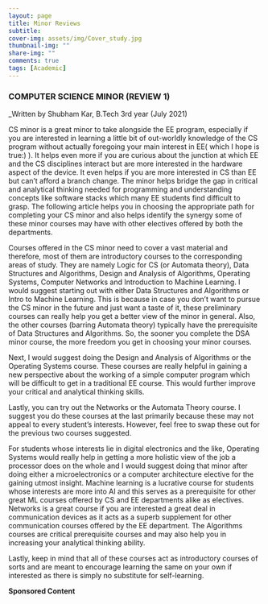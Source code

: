 ```yaml
---
layout: page
title: Minor Reviews
subtitle: 
cover-img: assets/img/Cover_study.jpg
thumbnail-img: ""
share-img: ""
comments: true
tags: [Academic]
---
```



### COMPUTER SCIENCE MINOR (REVIEW 1)

_Written by Shubham Kar, B.Tech 3rd year (July 2021)

CS minor is a great minor to take alongside the EE program, especially if you are interested in 
learning a little bit of out-worldly knowledge of the CS program without actually foregoing your main 
interest in EE( which I hope is true:) ). It helps even more if you are curious about the junction at 
which EE and the CS disciplines interact but are more interested in the hardware aspect of the device. 
It even helps if you are more interested in CS than EE but can’t afford a branch change. 
The minor helps bridge the gap in critical and analytical thinking needed for programming and understanding concepts 
like software stacks which many EE students find difficult to grasp. The following article helps you in choosing 
the appropriate path for completing your CS minor and also helps identify the synergy some of these minor courses may 
have with other electives offered by both the departments. <br>

Courses offered in the CS minor need to cover a vast material and therefore, 
most of them are introductory courses to the corresponding areas of study. 
They are namely Logic for CS (or Automata theory), Data Structures and Algorithms, 
Design and Analysis of Algorithms, Operating Systems, Computer Networks and Introduction to Machine Learning. 
I would suggest starting out with either Data Structures and Algorithms or Intro to Machine Learning. 
This is because in case you don’t want to pursue the CS minor in the future and just want a taste of it, 
these preliminary courses can really help you get a better view of the minor in general. 
Also, the other courses (barring Automata theory) typically have the prerequisite of Data Structures and Algorithms. 
So, the sooner you complete the DSA minor course, the more freedom you get in choosing your minor courses. <br>

Next, I would suggest doing the Design and Analysis of Algorithms or the Operating Systems course. 
These courses are really helpful in gaining a new perspective about the working of a simple computer program 
which will be difficult to get in a traditional EE course. This would further improve your critical and analytical thinking skills. <br>

Lastly, you can try out the Networks or the Automata Theory course. I suggest you do these courses at the last primarily 
because these may not appeal to every student’s interests. However, feel free to swap these out for the previous two courses suggested. <br> 

For students whose interests lie in digital electronics and the like, 
Operating Systems would really help in getting a more holistic view of the job a 
processor does on the whole and I would suggest doing that minor after doing either a microelectronics 
or a computer architecture elective for the gaining utmost insight. Machine learning is a lucrative course 
for students whose interests are more into AI and this serves as a prerequisite 
for other great ML courses offered by CS and EE departments alike as electives. 
Networks is a great course if you are interested a great deal in communication devices as it acts 
as a superb supplement for other communication courses offered by the EE department. 
The Algorithms courses are critical prerequisite courses and may also help you in increasing your analytical thinking ability. <br>

Lastly, keep in mind that all of these courses act as introductory courses of sorts and are meant 
to encourage learning the same on your own if interested as there is simply no substitute for self-learning.  <br>

**Sponsored Content**
